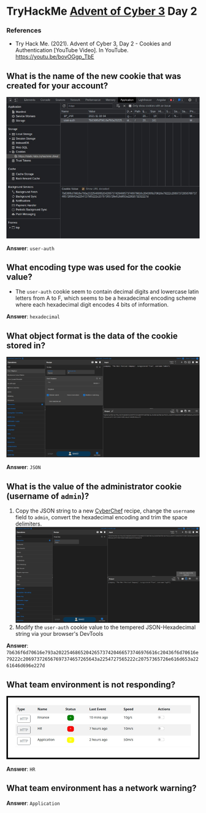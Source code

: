 # TryHackMe [Advent of Cyber 3](https://tryhackme.com/room/adventofcyber3) Day 2
### References
* Try Hack Me. (2021). Advent of Cyber 3, Day 2 - Cookies and Authentication [YouTube Video]. In YouTube. https://youtu.be/bovOGgp_TbE

## What is the name of the new cookie that was created for your account?
![Cookies](cookies.jpg)

**Answer**: `user-auth`
## What encoding type was used for the cookie value?
* The `user-auth` cookie seem to contain decimal digits and lowercase latin letters from A to F, which seems to be a hexadecimal encoding scheme where each hexadecimal digit encodes 4 bits of information.

**Answer**: `hexadecimal`
## What object format is the data of the cookie stored in?
![CyberChef hexadecimal to JSON](cyberchef_hex_json.png)

**Answer**: `JSON`
## What is the value of the administrator cookie (username of `admin`)?
1. Copy the JSON string to a new [CyberChef](https://gchq.github.io/CyberChef/) recipe, change the `username` field to `admin`, convert the hexadecimal encoding and trim the space delimiters.
![CyberChef hexadecimal to JSON](cyberchef_json_hex.png)
2. Modify the `user-auth` cookie value to the tempered JSON-Hexadecimal string via your browser's DevTools

**Answer**: `7b636f6d70616e793a2022546865204265737420466573746976616c20436f6d70616e79222c206973726567697374657265643a2254727565222c20757365726e616d653a2261646d696e227d`
## What team environment is not responding?
![Dashboard](dashboard.jpg)

**Answer**: `HR`
## What team environment has a network warning?
**Answer**: `Application`
